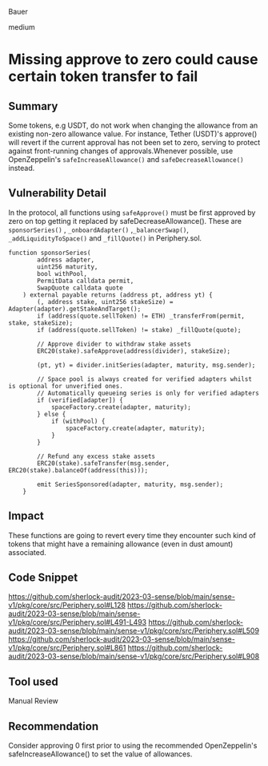 Bauer

medium

# Missing approve to zero could cause certain token transfer to fail

## Summary
Some tokens, e.g USDT, do not work when changing the allowance from an existing non-zero allowance value. For instance, Tether (USDT)'s approve() will revert if the current approval has not been set to zero, serving to protect against front-running changes of approvals.Whenever possible, use OpenZeppelin's  `safeIncreaseAllowance()` and `safeDecreaseAllowance()`  instead.

## Vulnerability Detail
In the protocol, all functions using `safeApprove()` must be first approved by zero on top getting it replaced by safeDecreaseAllowance(). These are `sponsorSeries()` , `_onboardAdapter()` ,`_balancerSwap()`, `_addLiquidityToSpace()` and `_fillQuote()`  in Periphery.sol.
```solidity
function sponsorSeries(
        address adapter,
        uint256 maturity,
        bool withPool,
        PermitData calldata permit,
        SwapQuote calldata quote
    ) external payable returns (address pt, address yt) {
        (, address stake, uint256 stakeSize) = Adapter(adapter).getStakeAndTarget();
        if (address(quote.sellToken) != ETH) _transferFrom(permit, stake, stakeSize);
        if (address(quote.sellToken) != stake) _fillQuote(quote);

        // Approve divider to withdraw stake assets
        ERC20(stake).safeApprove(address(divider), stakeSize);

        (pt, yt) = divider.initSeries(adapter, maturity, msg.sender);

        // Space pool is always created for verified adapters whilst is optional for unverified ones.
        // Automatically queueing series is only for verified adapters
        if (verified[adapter]) {
            spaceFactory.create(adapter, maturity);
        } else {
            if (withPool) {
                spaceFactory.create(adapter, maturity);
            }
        }

        // Refund any excess stake assets
        ERC20(stake).safeTransfer(msg.sender, ERC20(stake).balanceOf(address(this)));

        emit SeriesSponsored(adapter, maturity, msg.sender);
    }

```

## Impact
These functions are going to revert every time they encounter such kind of tokens that might have a remaining allowance (even in dust amount) associated.

## Code Snippet
https://github.com/sherlock-audit/2023-03-sense/blob/main/sense-v1/pkg/core/src/Periphery.sol#L128
https://github.com/sherlock-audit/2023-03-sense/blob/main/sense-v1/pkg/core/src/Periphery.sol#L491-L493
https://github.com/sherlock-audit/2023-03-sense/blob/main/sense-v1/pkg/core/src/Periphery.sol#L509
https://github.com/sherlock-audit/2023-03-sense/blob/main/sense-v1/pkg/core/src/Periphery.sol#L861
https://github.com/sherlock-audit/2023-03-sense/blob/main/sense-v1/pkg/core/src/Periphery.sol#L908

## Tool used

Manual Review

## Recommendation
Consider approving 0 first prior to using the recommended OpenZeppelin's safeIncreaseAllowance() to set the value of allowances.


